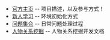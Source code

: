   * [官方主页](docs/Home.md) -- 项目描述，以及参与方式！
  * [新人学习](docs/Study.md) -- 环境初始化方式
  * [问题集合](docs/Question.md) -- 日常问题处理过程
  * [人物关系挖掘](docs/Relation.md) -- 人物关系挖掘开发文档
  